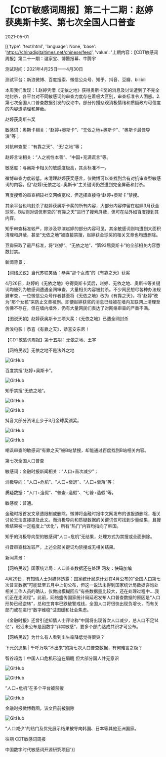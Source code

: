 # 【CDT敏感词周报】第二十二期：赵婷获奥斯卡奖、第七次全国人口普查

2021-05-01

[{'type': 'text/html', 'language': None, 'base': 'https://chinadigitaltimes.net/chinese/feed', 'value': '上期内容：【CDT敏感词周报】第二十一期：温家宝、博鳌报幕、牛腾宇

测试时间：2021年4月25日——4月30日

测试平台：新浪微博、百度搜索、微信公众号、知乎、抖音、豆瓣、bilibili



本周我们发现：1.赵婷凭借《无依之地》获得奥斯卡奖的消息及讨论遭到了不完全地封杀，各平台对不同敏感词的审查力度存在着极大区别，审查标准令人困惑。2.第七次全国人口普查数据引发的议论中，部分传播悲观消极情绪和质疑政府可信度的内容遭清理和屏蔽。

赵婷获奥斯卡奖

敏感词：奥斯卡相关：“赵婷+奥斯卡”、“无依之地+奥斯卡”、“奥斯卡最佳导演”等；

对抗审查型：“有靠之天”、“无1之地”等；

赵婷言论相关：“人之初性本善”、“中国+充满谎言”等。

敏感度：与奥斯卡相关的敏感度极高，其余标准不一。





微博审查力度较低，未清理赵婷获奖感言，仅微博可以查找到含有对抗审查型敏感词的内容。但“赵婷/无依之地+奥斯卡”主关键词仍然遭到完全屏蔽和封杀。





百度搜索的审查相较社交网络宽松，但选择直接将“赵婷+奥斯卡”禁搜。





其余平台也均封杀了赵婷获奥斯卡奖的所有内容，大部分内容停留在赵婷3月获金球奖。B站则对调侃审查的“有靠之天”进行了搜索屏蔽，但可在站外如百度搜到其内容。





知乎审查标准较严，除涉及导演赵婷的部分内容可见，其余敏感词则均遭到大面积清理和屏蔽，甚至“无依之地”被直接禁搜，赵婷获金球奖的相关文章也均遭删除。





豆瓣采取了最严标准，将“赵婷”、“无依之地”、“第93届奥斯卡”的全部相关内容悉数封禁。





新闻背景：



【网络民议】当代苏联笑话：恭喜“那个女孩”的《有靠之天》获奖





4月26日，赵婷的《无依之地》夺得奥斯卡奖后，赵婷、无依之地、奥斯卡等关键词均被列为敏感词遭遇全网审查，大量相关内容被封杀。不少网民想尽各种办法规避审查，一位微信公众号作者甚至将《无依之地》改为《有靠之天》，将“赵婷”改为“那个女孩”来防止文章被删。即便赵婷获奖的消息已经被在墙内互联网上清理至仿佛不存在，但在墙内墙外，仍有大量网民们表达了对网络审查的严重不满。





【图说天朝】赵婷获奥斯卡三项大奖：《无依之地》已遭全网封杀

后浪电影｜恭喜《有靠之天》，恭喜安东尼！

【CDT敏感词周报】第十五期：无依之地、王宇

【网络民议】无依之地不是法外之地



![GitHub](https://chinadigitaltimes.net/chinese/files/2021/05/百度封杀赵婷_奥斯卡-1024x442.png)

 百度禁搜“赵婷+奥斯卡”。 

![GitHub](https://chinadigitaltimes.net/chinese/files/2021/05/知乎无依之地.png)

 知乎禁搜“无依之地”。 

![GitHub](https://chinadigitaltimes.net/chinese/files/2021/05/Screenshot_20210501-014708-646x1024.png)

![GitHub](https://chinadigitaltimes.net/chinese/files/2021/05/Screenshot_20210501-014549-647x1024.png)

 抖音大部分资讯止步于3月金球奖颁奖。 

![GitHub](https://chinadigitaltimes.net/chinese/files/2021/05/百度有靠之天-1024x714.png)

![GitHub](https://chinadigitaltimes.net/chinese/files/2021/05/B站有靠之天-1024x771.png)

 嘲讽审查的敏感词“有靠之天”被B站禁搜，却能通过百度找到B站相关内容。



第七次全国人口普查

敏感词：金融时报新闻相关：“人口+首次减少”；

消极导向：“人口+危机”、“人口+衰退”、“人口+衰落”等；

质疑数据：“人口+造假”、“普查+造假”、“七普+造假”等。

敏感度：普通。





金融时报首发文章遭限制或删除。微博将金融时报中文网发布的该报道删除，相关讨论无法直接提及此文。而消极导向和质疑数据的关键词仅可找到少量结果，且搜索结果被一定程度上“优化”，所有“热门”内容均指向了韩国。





知乎的消极导向型的敏感词“人口+危机”无结果，处理方式为禁搜或全面删除。





抖音审查标准较严，上述全部关键词均禁搜或无相关结果。





新闻背景：



【网络民议】国家统计局：人口普查数据还在处理 网友：快码加编





4月29日，有知情人士对媒体透露：国家统计局原计划在4月公布的“全国人口第七次普查数据”可能延至五月中上旬公布，但这一说法未得到国家统计局数据咨询处相关工作人员的确认，仅做出模糊回应“有些数据量比较大，还在处理过程中….我们正在走流程”。此前，网络盛传国家统计局延迟发布人口普查数据的原因是“人口形势已经逆转”，总和生育率已跌破警戒线，全国人口将很快出现负增长，而有关部门或在进行“数字维稳”试图缓和社会焦虑。

《金融时报》还曾引述知情人士评论称“中国将出现首次人口减少，总人口不足14亿”，迟迟未公布是因数字“非常敏感”，要多个部门达成共识才可公布。





【网络民议】为什么有人看到出生率降低觉得很爽？

下元沉思集 | 千呼万唤“不出来”的第七次人口普查数据，有何难言之隐？

智谷趋势｜中国人口危机已迫在眉睫 但大部分国人并无意识



![GitHub](https://chinadigitaltimes.net/chinese/files/2021/05/知乎人口危机.png)

![GitHub](https://chinadigitaltimes.net/chinese/files/2021/05/Screenshot_20210501-032146-724x1024.png)

 “人口+危机”在多个平台被禁搜 

![GitHub](https://chinadigitaltimes.net/chinese/files/2021/05/此条微博遭删除-473x1024.jpg)

 金融时报微博截图，该文目前被删除 

![GitHub](https://chinadigitaltimes.net/chinese/files/2021/05/微博人口热门-1024x758.png)

 “人口减少”的热门及优先展示结果被导向韩国、日本等其他亚洲国家。



往期 CDT敏感词周报 

中国数字时代敏感词开源研究项目'}]